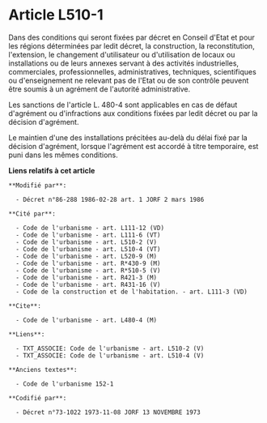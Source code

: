 # Article L510-1

Dans des conditions qui seront fixées par décret en Conseil d'Etat et pour les régions déterminées par ledit décret, la
construction, la reconstitution, l'extension, le changement d'utilisateur ou d'utilisation de locaux ou installations ou de
leurs annexes servant à des activités industrielles, commerciales, professionnelles, administratives, techniques,
scientifiques ou d'enseignement ne relevant pas de l'Etat ou de son contrôle peuvent être soumis à un agrément de l'autorité
administrative.

Les sanctions de l'article L. 480-4 sont applicables en cas de défaut d'agrément ou d'infractions aux conditions fixées par
ledit décret ou par la décision d'agrément.

Le maintien d'une des installations précitées au-delà du délai fixé par la décision d'agrément, lorsque l'agrément est
accordé à titre temporaire, est puni dans les mêmes conditions.

**Liens relatifs à cet article**

	**Modifié par**:

	  - Décret n°86-288 1986-02-28 art. 1 JORF 2 mars 1986

	**Cité par**:

	  - Code de l'urbanisme - art. L111-12 (VD)
	  - Code de l'urbanisme - art. L111-6 (VT)
	  - Code de l'urbanisme - art. L510-2 (V)
	  - Code de l'urbanisme - art. L510-4 (VT)
	  - Code de l'urbanisme - art. L520-9 (M)
	  - Code de l'urbanisme - art. R*430-9 (M)
	  - Code de l'urbanisme - art. R*510-5 (V)
	  - Code de l'urbanisme - art. R421-3 (M)
	  - Code de l'urbanisme - art. R431-16 (V)
	  - Code de la construction et de l'habitation. - art. L111-3 (VD)

	**Cite**:

	  - Code de l'urbanisme - art. L480-4 (M)

	**Liens**:

	  - TXT_ASSOCIE: Code de l'urbanisme - art. L510-2 (V)
	  - TXT_ASSOCIE: Code de l'urbanisme - art. L510-4 (V)

	**Anciens textes**:

	  - Code de l'urbanisme 152-1

	**Codifié par**:

	  - Décret n°73-1022 1973-11-08 JORF 13 NOVEMBRE 1973
